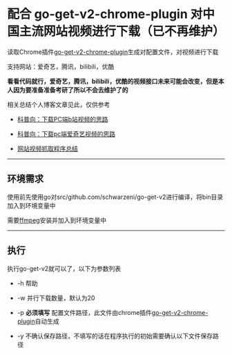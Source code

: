 # 配合 go-get-v2-chrome-plugin 对中国主流网站视频进行下载（已不再维护）

读取Chrome插件[go-get-v2-chrome-plugin](https://github.com/schwarzeni/go-get-v2-chrome-plugin)生成对配置文件，对视频进行下载

支持网站：爱奇艺，腾讯，bilibili，优酷

**看看代码就行，爱奇艺，腾讯，bilibili，优酷的视频接口未来可能会改变，但是本人因为要准备准备考研了所以不会去维护了的**

相关总结个人博客文章见此，仅供参考

- [科普向：下载PC端b站视频的思路](http://blog.schwarzeni.com/2018/05/14/%E7%A7%91%E6%99%AE%E5%90%91%EF%BC%9A%E4%B8%8B%E8%BD%BDPC%E7%AB%AFb%E7%AB%99%E8%A7%86%E9%A2%91%E7%9A%84%E6%80%9D%E8%B7%AF/)

- [科普向：下载pc端爱奇艺视频的思路](http://blog.schwarzeni.com/2018/05/29/%E7%A7%91%E6%99%AE%E5%90%91%EF%BC%9A%E4%B8%8B%E8%BD%BDpc%E7%AB%AF%E7%88%B1%E5%A5%87%E8%89%BA%E8%A7%86%E9%A2%91%E7%9A%84%E6%80%9D%E8%B7%AF/)

- [网站视频抓取程序总结](http://blog.schwarzeni.com/2018/05/29/%E7%BD%91%E7%AB%99%E8%A7%86%E9%A2%91%E6%8A%93%E5%8F%96%E7%A8%8B%E5%BA%8F%E6%80%BB%E7%BB%93/)

---

## 环境需求

使用前先使用go对src/github.com/schwarzeni/go-get-v2进行编译，将bin目录加入到环境变量中

需要[ffmpeg](https://www.ffmpeg.org/download.html)安装并加入到环境变量中

---

## 执行

执行go-get-v2就可以了，以下为参数列表

- -h 帮助

- -w 并行下载数量，默认为20

- -p **必须填写** 配置文件路径，此文件由chrome插件[go-get-v2-chrome-plugin]()自动生成

- -y 不确认保存路径，不填写的话在程序执行的初始需要确认以下文件保存路径
